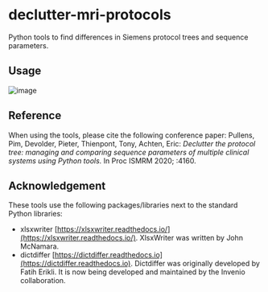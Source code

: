 # declutter-mri-protocols
Python tools to find differences in Siemens protocol trees and sequence parameters. 

## Usage

![image](https://github.com/GIfMI/declutter-mri-protocols/assets/15831740/22347ca2-0318-4e09-816e-36e64ba3c5c5)


## Reference

When using the tools, please cite the following conference paper: Pullens, Pim, Devolder, Pieter, Thienpont, Tony, Achten, Eric: _Declutter the protocol tree: managing and comparing sequence parameters of multiple clinical systems using Python tools._ In Proc ISMRM 2020; :4160.

## Acknowledgement

These tools use the following packages/libraries next to the standard Python libraries:

- xlsxwriter [https://xlsxwriter.readthedocs.io/](https://xlsxwriter.readthedocs.io/). XlsxWriter was written by John McNamara.
- dictdiffer [https://dictdiffer.readthedocs.io](https://dictdiffer.readthedocs.io). Dictdiffer was originally developed by Fatih Erikli. It is now being developed and maintained by the Invenio collaboration. 
